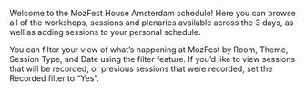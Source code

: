 Welcome to the MozFest House Amsterdam schedule! Here you can browse all of the workshops, sessions and plenaries available across the 3 days, as well as adding sessions to your personal schedule.

You can filter your view of what’s happening at MozFest by Room, Theme, Session Type, and Date using the filter feature. If you’d like to view sessions that will be recorded, or previous sessions that were recorded, set the Recorded filter to “Yes”.
